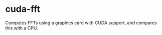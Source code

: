 cuda-fft
========

Computes FFTs using a graphics card with CUDA support, and compares this with a CPU.
